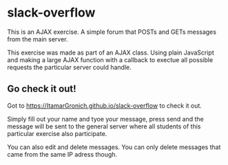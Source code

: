 # slack-overflow
This is an AJAX exercise. A simple forum that POSTs and GETs messages from the main server.

This exercise was made as part of an AJAX class. Using plain JavaScript and making a large AJAX function
with a callback to exectue all possible requests the particular server could handle.

## Go check it out! 
Got to https://ItamarGronich.github.io/slack-overflow to check it out.

Simply fill out your name and tyoe your message, press send and the message will be sent to the general
server where all students of this particular exercise also participate.

You can also edit and delete messages. You can only delete messages that came from the same IP adress though.
